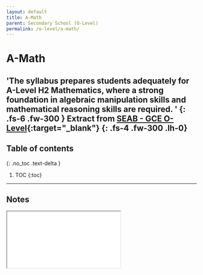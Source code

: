 ```yaml
---
layout: default
title: A-Math
parent: Secondary School (O-Level)
permalink: /o-level/a-math/
---
```

# A-Math

'The syllabus prepares students adequately for A-Level H2 Mathematics, where a strong foundation in
algebraic manipulation skills and mathematical reasoning skills are required. '
{: .fs-6 .fw-300 }
Extract from [SEAB - GCE O-Level](https://www.seab.gov.sg/docs/default-source/national-examinations/syllabus/olevel/2022syllabus/4048_y22_sy.pdf){:target="_blank"}
{: .fs-4 .fw-300 .lh-0}
---

<link rel="stylesheet" type="text/css" media="all" href="../../css.css" />

## Table of contents
{: .no_toc .text-delta }

1. TOC
{:toc}

---

## Notes
<iframe src="../../src/A_Math.pdf" class="pdf"></iframe>
